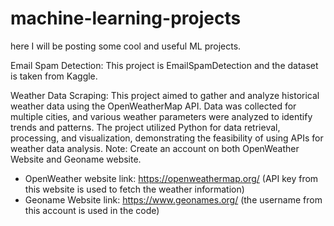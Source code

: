 # machine-learning-projects
here I will be posting some cool and useful ML projects.

Email Spam Detection:
This project is EmailSpamDetection and the dataset is taken from Kaggle.

Weather Data Scraping:
This project aimed to gather and analyze historical weather data using the OpenWeatherMap API. Data was collected for multiple cities, and various weather parameters were analyzed to identify trends and patterns. The project utilized Python for data retrieval, processing, and visualization, demonstrating the feasibility of using APIs for weather data analysis.
Note: Create an account on both OpenWeather Website and Geoname website.
  - OpenWeather website link: https://openweathermap.org/ (API key from this website is used to fetch the weather information)
  - Geoname Website link: https://www.geonames.org/ (the username from this account is used in the code)
